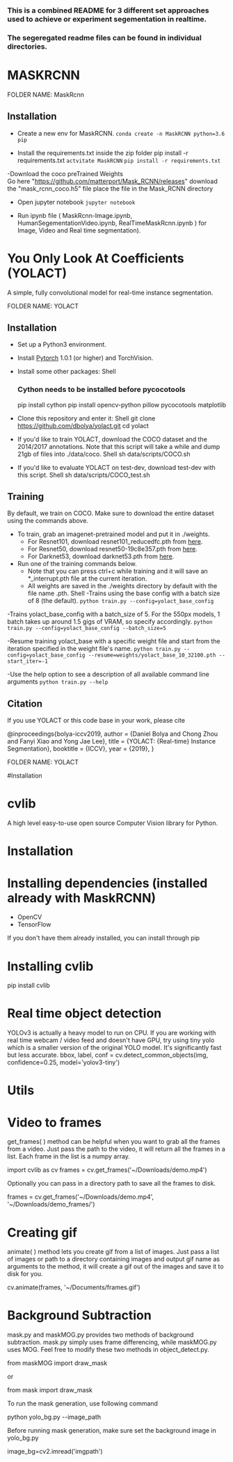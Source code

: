 ### This is a combined README for 3 different set approaches used to achieve or experiment segementation in realtime.
### The segeregated readme files can be found in individual directories. 





# MASKRCNN

FOLDER NAME: MaskRcnn

## Installation

- Create a new env for MaskRCNN.
	`conda create -n MaskRCNN python=3.6 pip`


- Install the requirements.txt inside the zip folder pip install -r requirements.txt
	`actvitate MaskRCNN`
	`pip install -r requirements.txt`

-Download the coco preTrained Weights	
	Go here "https://github.com/matterport/Mask_RCNN/releases"
	download the "mask_rcnn_coco.h5" file
	place the file in the Mask_RCNN directory
	
	
- Open jupyter notebook
	`jupyter notebook`
	
- Run ipynb file ( MaskRcnn-Image.ipynb, HumanSegementationVideo.ipynb, RealTimeMaskRcnn.ipynb ) for Image, Video and Real time segmentation).





# You Only Look At Coefficients (YOLACT)
A simple, fully convolutional model for real-time instance segmentation.

FOLDER NAME: YOLACT




## Installation
 - Set up a Python3 environment.
 - Install [Pytorch](http://pytorch.org/) 1.0.1 (or higher) and TorchVision.
 - Install some other packages:
   Shell
   ### Cython needs to be installed before pycocotools
   pip install cython
   pip install opencv-python pillow pycocotools matplotlib 
   
 - Clone this repository and enter it:
   Shell
   git clone https://github.com/dbolya/yolact.git
   cd yolact
   
 - If you'd like to train YOLACT, download the COCO dataset and the 2014/2017 annotations. Note that this script will take a while and dump 21gb of files into ./data/coco.
   Shell
   sh data/scripts/COCO.sh
   
 - If you'd like to evaluate YOLACT on test-dev, download test-dev with this script.
   Shell
   sh data/scripts/COCO_test.sh
   



## Training
By default, we train on COCO. Make sure to download the entire dataset using the commands above.
 - To train, grab an imagenet-pretrained model and put it in ./weights.
   - For Resnet101, download resnet101_reducedfc.pth from [here](https://drive.google.com/file/d/1tvqFPd4bJtakOlmn-uIA492g2qurRChj/view?usp=sharing).
   - For Resnet50, download resnet50-19c8e357.pth from [here](https://drive.google.com/file/d/1Jy3yCdbatgXa5YYIdTCRrSV0S9V5g1rn/view?usp=sharing).
   - For Darknet53, download darknet53.pth from [here](https://drive.google.com/file/d/17Y431j4sagFpSReuPNoFcj9h7azDTZFf/view?usp=sharing).
 - Run one of the training commands below.
   - Note that you can press ctrl+c while training and it will save an *_interrupt.pth file at the current iteration.
   - All weights are saved in the ./weights directory by default with the file name <config>_<epoch>_<iter>.pth.
Shell
-Trains using the base config with a batch size of 8 (the default).
`python train.py --config=yolact_base_config`

-Trains yolact_base_config with a batch_size of 5. For the 550px models, 1 batch takes up around 1.5 gigs of VRAM, so specify accordingly.
`python train.py --config=yolact_base_config --batch_size=5`

-Resume training yolact_base with a specific weight file and start from the iteration specified in the weight file's name.
`python train.py --config=yolact_base_config --resume=weights/yolact_base_10_32100.pth --start_iter=-1`

-Use the help option to see a description of all available command line arguments
`python train.py --help`




## Citation
If you use YOLACT or this code base in your work, please cite

@inproceedings{bolya-iccv2019,
  author    = {Daniel Bolya and Chong Zhou and Fanyi Xiao and Yong Jae Lee},
  title     = {YOLACT: {Real-time} Instance Segmentation},
  booktitle = {ICCV},
  year      = {2019},
}






FOLDER NAME: YOLACT




#Installation
# cvlib
A high level easy-to-use open source Computer Vision library for Python.

# Installation

# Installing dependencies (installed already with MaskRCNN)

* OpenCV
* TensorFlow

If you don't have them already installed, you can install through pip

# Installing cvlib
pip install cvlib

# Real time object detection
YOLOv3 is actually a heavy model to run on CPU. If you are working with real time webcam / video feed and doesn't have GPU, try using tiny yolo which is a smaller version of the original YOLO model. It's significantly fast but less accurate.
bbox, label, conf = cv.detect_common_objects(img, confidence=0.25, model='yolov3-tiny')

# Utils
# Video to frames
get_frames( ) method can be helpful when you want to grab all the frames from a video. Just pass the path to the video, it will return all the frames in a list. Each frame in the list is a numpy array.

import cvlib as cv
frames = cv.get_frames('~/Downloads/demo.mp4')

Optionally you can pass in a directory path to save all the frames to disk.

frames = cv.get_frames('~/Downloads/demo.mp4', '~/Downloads/demo_frames/')


# Creating gif
animate( ) method lets you create gif from a list of images. Just pass a list of images or path to a directory containing images and output gif name as arguments to the method, it will create a gif out of the images and save it to disk for you.


cv.animate(frames, '~/Documents/frames.gif')


# Background Subtraction
mask.py and maskMOG.py provides two methods of background subtraction. mask.py simply uses frame differencing, while maskMOG.py uses MOG. Feel free to modify these two methods in object_detect.py.

from maskMOG import draw_mask

or

from mask import draw_mask

To run the mask generation, use following command

python yolo_bg.py --image_path

Before running mask generation, make sure set the background image in yolo_bg.py


image_bg=cv2.imread('imgpath')




